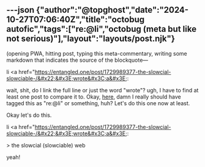 ---json
{"author":"@topghost","date":"2024-10-27T07:06:40Z","title":"octobug autofic","tags":["re:@li","octobug (meta but like not serious)"],"layout":"layouts/post.njk"}
---
(opening PWA, hitting post, typing this meta-commentary, writing some markdown that indicates the source of the blockquote&#x2014;

li &#x3C;a href=&#x22;https://entangled.one/post/1729989377-the-slowcial-slowciable-/&#x22;&#x3E;wrote&#x3C;a&#x3E;:

wait, shit, do I link the full line or just the word &#x22;wrote&#x22;? ugh, I have to find at least one post to compare it to. Okay, [here](https://topposts.net/post/1729238695697/), damn I really should have tagged this as &#x22;re:@li&#x22; or something, huh? Let&#x27;s do this one now at least.

Okay let&#x27;s do this.

li &#x3C;a href=&#x22;https://entangled.one/post/1729989377-the-slowcial-slowciable-/&#x22;&#x3E;wrote&#x3C;a&#x3E;:

&#x3E; the slowcial (slowciable) web

yeah!
